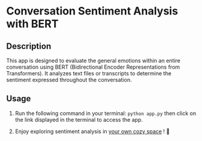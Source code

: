 # Conversation Sentiment Analysis with BERT

## Description
This app is designed to evaluate the general emotions within an entire conversation using BERT (Bidirectional Encoder Representations from Transformers). It analyzes text files or transcripts to determine the sentiment expressed throughout the conversation.

## Usage
1. Run the following command in your terminal:
  `python app.py`
then click on the link displayed in the terminal to access the app.

3. Enjoy exploring sentiment analysis in [your own cozy space](https://huggingface.co/spaces/trttung1610/vietnamese_sentiment_analysis/blob/main/app.py) ! 🤗
